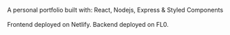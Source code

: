A personal portfolio built with: React, Nodejs, Express & Styled Components
<br/>
<br/>
Frontend deployed on Netlify. Backend deployed on FL0.
